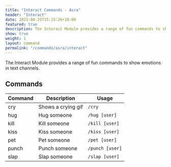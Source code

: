 ```yaml
---
title: "Interact Commands - Asra"
header: "Interact"
date: 2021-08-25T15:15:26+10:00
featured: true
description: The Interact Module provides a range of fun commands to show emotions in text channels.
show: true
weight: 1
layout: command
permalink: "/commands/asra/interact"
---
```


The Interact Module provides a range of fun commands to show emotions in text channels.

## Commands

| Command      | Description                                                   | Usage               |
| ------------ | ------------------------------------------------------------- | --------------------|
| cry          | Shows a crying gif                                            | `/cry`              |
| hug          | Hug someone                                                   | `/hug [user]`       |
| kill         | Kill someone                                                  | `/kill [user]`      |
| kiss         | Kiss someone                                                  | `/kiss [user]`      |
| pet          | Pet someone                                                   | `/pet [user]`       |
| punch        | Punch someone                                                 | `/punch [user]`     |
| slap         | Slap someone                                                  | `/slap [user]`      |